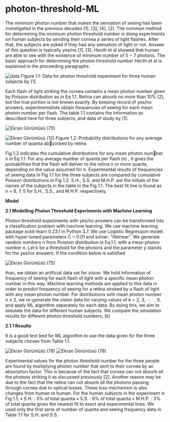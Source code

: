 # photon-threshold-ML
The minimum photon number that makes the sensation of seeing has been
investigated in the previous decades [1], [3], [4], [2]. The common method for
determining the minimum photon threshold number is doing experiments on
human subjects by sending their cornea a series of light flashes. After that,
the subjects are asked if they had any sensation of light or not. Answer of
this question is typically yes/no [1], [3]. Hecth et al showed that human are
able to see with the existence of minimum number of 5 − 7 photons.
The basic approach for determining the photon threshold number Hecth
et al is explained in the proceeding paragraphs.


![data](https://user-images.githubusercontent.com/51533525/147089120-2001ba22-c808-40c6-a7b3-8e988a9ac2c2.png)
Figure 1.1: Data for photon threshold experiment for three human subjects
by [1].


Each flash of light striking the cornea contains a mean photon number
given by Poisson distribution as in Eq 1.1. Retina can absorb no more than
10% [2], but the true portion is not known exactly. By keeping record of
yes/no answers, experimentalists obtain frequencies of seeing for each mean
photon number per flash. The table 1.1 contains the information as described
here for three subjects, and data of study by [1].

![Ekran Görüntüsü (73)](https://user-images.githubusercontent.com/51533525/147090881-b786c248-f718-49be-9e2d-3fc4e8b2edba.png)

![Ekran Görüntüsü (12)](https://user-images.githubusercontent.com/51533525/147091381-b0bfa932-2306-4a64-9c06-5268e51ef105.png)
Figure 1.2: Probability distributions for any average number of quanta absorbed by retina


Fig 1.2 indicates the cumulative distributions for any mean photon number n in Eq 1.1. For any average number of quanta per flash (n) , it gives
the probabilities that the flash will deliver to the retina n or more quanta,
depending on the value assumed for n. Experimental results of frequencies
of seeing data in Fig 1.1 for the three subjects are compared by cumulative
Poisson distributions in Fig 1.2. S.H., S.S. and M.H.P. are the initials of the
names of the subjects in the table in the Fig 1.1. The best fit line is found
as n = 6, 7, 5 for S.H., S.S., and M.H.P. respectively.


**Model**


**2.1 Modelling Photon Threshold Experiments with Machine Learning**

Photon threshold experiments with yes/no answers can be transformed into
a classification problem with machine learning.
We use machine learning package sckit-learn 0.23.1 in Python 3.7. We
use Logistic Regression model with hyper-tuned parameters C = 0.01 and
solver: ”liblinear”.
We generate random numbers n from Poisson distribution in Eq.1.1, with
a mean photon number n.
Let k be a threshold for the photons and the parameter y stands for the
yes/no answers. If the condition below is satisfied


![Ekran Görüntüsü (75)](https://user-images.githubusercontent.com/51533525/147091875-3b8f13aa-db94-4875-a8ba-598a1319d1e9.png)


than, we obtain an artificial data set for vision. We hold information of
frequency of seeing for each flash of light with a specific mean photon number
in this way. Machine learning methods are applied to this data in order to
predict frequency of seeing for a retina stroked by a flash of light with any
mean photon number.
For distributions with mean photon number n ≥ 2, we re-generate the
vision data for varying values of k = 2, 3, · · · , 9, and apply ML algorithm
separately for each data. By doing this, we aim to simulate the data for  different human subjects. We compare the simulation results for different
photon threshold numbers, (k)


**2.1.1 Results**

It is a good test bed for ML algorithm to use the data given for the three
subjects chosen from Table 1.1.


![Ekran Görüntüsü (78)](https://user-images.githubusercontent.com/51533525/147092276-148a9860-f1ac-4d85-bc88-04ea26c11e99.png)
![Ekran Görüntüsü (78)](https://user-images.githubusercontent.com/51533525/147092335-d910a683-8c77-495a-ae73-e22f2054ca9e.png)

Experimental values for the photon threshold number for the three people
are found by multiplying photon number that sent to their cornea by an
absorption factor. This is because of the fact that cornea can not absorb
all the photons striking it as discussed previously [2]. Another reason may
be due to the fact that the retina can not absorb all the photons passing
through cornea due to optical losses. These loss mechanism is also changes
from human to human.
For the human subjects in the experiment in Fig 1.1;
• S.H. : 3% of total quanta
• S.S. : 6% of total quanta
• M.H.P. : 3% of total quanta
gives the nearest fit to exact and experimental lines. We used only the first
serie of number of quanta and seeing frequency data in Table 1.1 for S.H.
and S.S.

